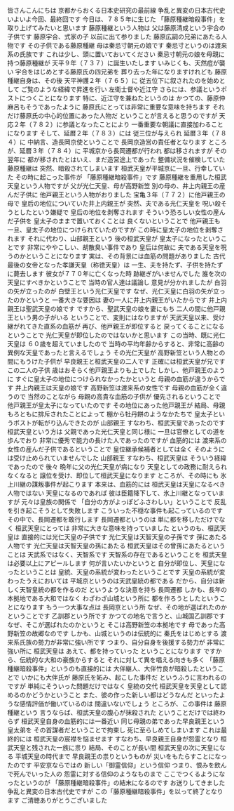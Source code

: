 皆さんこんにちは
京都からおくる日本史研究の最前線
争乱と異変の日本古代史
いよいよ今回、最終回です
今日は、７８５年に生じた
「藤原種継暗殺事件」を
取り上げてみたいと思います
藤原種継という人物は
父は藤原清成という宇合の子供です
藤原宇合、式家の子
以前に出て参りました
藤原広嗣の兄弟にあたる人物です
その子供である藤原種継
母は秦忌寸朝元の娘です
秦忌寸というのは渡来系の氏族です
これは少し、頭に置いておいてください
秦忌寸朝元の娘を母親に持つ藤原種継が
天平９年（７３７）に誕生いたします
いみじくも、天然痘が襲い
宇合をはじめとする藤原氏の四兄弟を
葬り去った年になりますけれども
藤原種継自身は、その後
天平神護２年（７６５）に
従五位下に叙されたのを始めとして
ご覧のような経緯で昇進を行い
左衛士督や近江守
さらには、参議というポストにつくことになります
特に、近江守を兼ねたというのは
かつての、藤原仲麻呂もそうであったように
藤原氏にとっては非常に重要な意味を持ちます
それだけ藤原氏の中心的位置にあった人物だ
ということが言えると思うのですが
天応２年（７８２）に参議となったことにより
一番重要な朝議に直接加わることになります
そして、延暦２年（７８３）には
従三位が与えられ
延暦３年（７８４）に
中納言、造長岡京使ということで
長岡京造営の責任者となります
ところが、延暦３年（７８４）に
平城京から長岡遷都が行われ
都は移されますが
その翌年に
都が移されたとはいえ、まだ造営途上であった
整備状況を催検していた藤原種継は
突然、暗殺されてしまいます
桓武天皇が平城京に一旦、行幸していた
その時に起こった事件が
「藤原種継暗殺事件」です
藤原種継を重用した桓武天皇という人物ですが
父が光仁天皇、母が高野新笠
別の母の、井上内親王の産んだ子供に
他戸親王という人物がおりました
宝亀３年（７７２）に他戸親王の母で
皇后の地位についていた井上内親王が
突然、夫である光仁天皇を
呪い殺そうとしたという嫌疑で
皇后の地位を剥奪されます
そういう恐ろしい女性の産んだ子供を
皇太子のままで置いておくことは
良くないということで
他戸親王も
一旦、皇太子の地位につけられていたのですが
この時に皇太子の地位を剥奪されます
それに代わり、山部親王という
後の桓武天皇が
皇太子になったということです
非常にややこしい、胡散臭い事件であり
皇后は何故に
夫である天皇を呪うのかということになります
実は、その背景には血筋の問題がありました
古代最後の女帝となった孝謙天皇（称徳天皇）は
一生、夫を持たず、子供を持たずに薨去します
彼女が７７０年に亡くなった時
跡継ぎがいませんでした
誰を次の天皇にすべきかということで
当時の官人達は議論し
意見が分かれましたが
白羽の矢が立ったのが
白壁王という光仁天皇です
なぜ、光仁天皇に白羽の矢が立ったのかというと
一番大きな要因は
妻の一人に井上内親王がいたからです
井上内親王は聖武天皇の娘です
ですから、聖武天皇の娘を妻にもち
二人の間に他戸親王という男の子がいる
ということで、変則にはなりますが
天武天皇以来、受け継がれてきた直系の血筋が
再び、他戸親王が即位すると
戻ってくることになるということで
光仁天皇が即位したのではないかと思います
この当時、既に光仁天皇は
６０歳を超えていましたので
当時の平均年齢からすると、非常に高齢の
異例な天皇であったと言えるでしょう
その光仁天皇が
高野新笠という人物との間にもうけた子供が
早良親王と桓武天皇の二人です
正確には桓武天皇が兄です
この二人の子供
歳はおそらく他戸親王よりも上でした
しかし、他戸親王のように
すぐに皇太子の地位につけられなかったかというと
母親の血筋が違うからです
井上内親王は天皇の娘です
高野新笠は渡来系の女性です
母親の血筋が全く違うので
当然のことながら
母親の高貴な血筋の子供が
優先されるということで
他戸親王が皇太子になっていたのです
その地位にあった他戸親王が
結局、母親もろともに排斥されたことによって
棚から牡丹餅のようなかたちで
皇太子というポストが転がり込んできたのが
山部親王
すなわち、桓武天皇であったのです
桓武天皇という方は
父親であった光仁天皇と同じ様に
一旦は官僚としての道を歩んでおり
非常に優秀で能力の長けた人であったのですが
血筋的には
渡来系の女性の産んだ子供であるということで
皇位継承候補者としては全く
そのようには受け止められていませんでした
山部親王
すなわち、桓武天皇は
そういう経緯であったので
後々
晩年に父の光仁天皇が病になり
天皇としての政務に耐えられなくなると
譲位を受け、即位して桓武天皇になります
ところが、その時にも
氷上川継の謀叛事件が起こります
本来は、血筋的には
桓武天皇は天皇になるべき人物ではない
天皇になるのであれば
彼は臣籍降下して、氷上川継となっていますが
元々は皇族の関係で
「自分の方がよっぽどふさわしい」ということで
反乱を引き起こそうとして失敗します
こういった不穏な事件も起こっているのです
その中で、長岡遷都を敢行します
長岡遷都というのは
単に都を移しただけでなく
桓武天皇にとっては
非常に大きな意味を持っていました
というのも、桓武天皇は
直接的には光仁天皇の子供です
光仁天皇は天智天皇の子孫です
孫にあたる人物です
光仁天皇は天智天皇の孫にあたる
桓武天皇はその曾孫にあたるということは
天武系ではなく、天智系です
天智系の存在であるということを
桓武天皇は必要以上にアピールします
何が言いたいかというと
自分が即位し、天皇になったということは
皇統、天皇の系統が変わったということです
天皇の系統が変わったうえにおいては
平城京というのは天武皇統の都である
だから、自分は新しく天智皇統の都を作るのだ
というような決意を持ち
長岡遷都
しかも、長年の本拠地である大和ではなく
わざわざ山城という所に
都を作ろうとしたということになります
もう一つ大事な点は
長岡京という所
なぜ、その地が選ばれたのかということです
乙訓郡という所です
かつての地名で言うと、山城国乙訓郡です
なぜ、そこが選ばれたのかというと
そこは高野新笠の本拠地です
母であった高野新笠の故郷なのです
しかも、山城というのは伝統的に
秦氏をはじめとする
渡来系氏族の勢力が非常に強い所です
つまり、自分自身を後援する勢力が
非常に強い所に
桓武天皇は
あえて、都を持っていった
ということになります
ですから、伝統的な大和の豪族からすると
それに対して異を唱える向きも多く
「藤原種継暗殺事件」というのも直接的には
大伴継人、大伴竹良が暗殺したということで
いかにも大伴氏が
藤原氏を妬み、起こした事件だ
というふうに言われるのですが
単純にそういった問題だけではなく
皇統の交代
桓武天皇を天皇として認めるのかどうかということ
また、彼の作った新しい都はどうなんだ
といったような感情評価が働いているのは
間違いないでしょう
ところが、この事件は
藤原種継という
言うならば、桓武天皇の腹心が抹殺された
ということだけでは終わらず
桓武天皇自身の血筋的には一番近い
同じ母親の弟であった早良親王という皇太弟を
その首謀者だということで拘束し
死に至らしめてしまいます
これは最終的には
桓武天皇の宸襟を悩ませます
すなわち、早良親王自身が怨霊となり
桓武天皇と残された一族に祟り
結局、そのことが長い間
桓武天皇の次に天皇になる
平城天皇の時代まで
早良親王の祟りというものが
災いをもたらすことになったのです
平安京ならではの
新しい「御霊信仰」という信仰
つまり、恨みを飲んで死んでいった人の
怨霊に対する信仰のようなものまで
ここでつくるようになったというのが
「藤原種継暗殺事件」の結末になるのです
お送りしてきました
争乱と異変の日本古代史ですが
この「藤原種継暗殺事件」を以って終了となります
ご清聴ありがとうございました